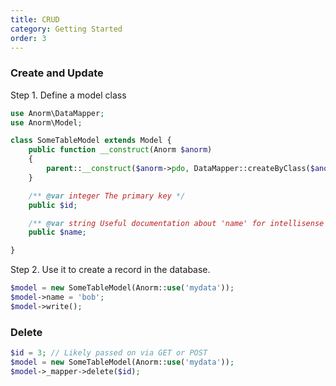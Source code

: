 ```yaml
---
title: CRUD
category: Getting Started
order: 3
---
```


### Create and Update

Step 1. Define a model class

```php
use Anorm\DataMapper;
use Anorm\Model;

class SomeTableModel extends Model {
    public function __construct(Anorm $anorm)
    {
        parent::__construct($anorm->pdo, DataMapper::createByClass($anorm->pdo, $this));
    }

    /** @var integer The primary key */
    public $id;

    /** @var string Useful documentation about 'name' for intellisense */
    public $name;

}
```

Step 2. Use it to create a record in the database.

```php
$model = new SomeTableModel(Anorm::use('mydata'));
$model->name = 'bob';
$model->write();
```

### Delete

```php
$id = 3; // Likely passed on via GET or POST
$model = new SomeTableModel(Anorm::use('mydata'));
$model->_mapper->delete($id);
```
